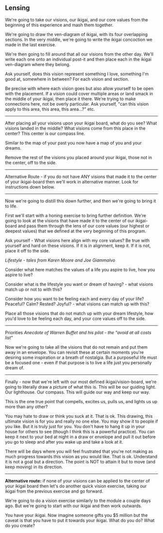 ## Lensing

We're going to take our visions, our ikigai, and our core values from the beginning of this experience and mash them together.

We're going to draw the ven-diagram of ikigai, with its four overlapping sections.  In the very middle, we're going to write the ikigai concoction we made in the last exercise.

We're then going to fill around that all our visions from the other day. We'll write each one onto an individual post-it and then place each in the ikigai ven-diagram where they belong.  

Ask yourself, does this vision represent something I love, something I'm good at, somewhere in between? For each vision and section.

Be precise with where each vision goes but also allow yourself to be open with the placement.  If a vision could cover multiple areas or land smack in the middle of your ikigai, then place it there.  We're trying to make connections here, not be overly particular. Ask yourself, "can this vision apply to this area, this area, this area...?" etc.

----

After placing all your visions upon your ikigai board, what do you see?  What visions landed in the middle?  What visions come from this place in the center?  This center is our compass line.

Similar to the map of your past you now have a map of you and your dreams.

Remove the rest of the visions you placed around your ikigai, those not in the center, off to the side.

----

Alternative Route - if you do not have ANY visions that made it to the center of your ikigai-board then we'll work in alternative manner.  Look for instructions down below.

----

Now we're going to distill this down further, and then we're going to bring it to life.

First we'll start with a honing exercise to bring further definition. We're going to look at the visions that have made it to the center of our ikigai-board and pass them through the lens of our core values (our highest or deepest values) that we defined at the very beginning of this program.

Ask yourself - What visions here align with my core values?  Be true with yourself and hard on these visions.  If it is in alignment, keep it.  If it is not, place it off to the side.   

*Lifestyle - tales from Karen Moore and Joe Giammalvo*

Consider what here matches the values of a life you aspire to live, how you aspire to live?  

Consider what is the lifestyle you want or dream of having? - what visions match up or not to with this?  

Consider how you want to be feeling each and every day of your life?  Peaceful? Calm? Rested? Joyful? - what visions can match up with this? 

Place all those visions that do not match up with your dream lifestyle, how you'd love to be feeling each day, and your core values off to the side.

----

Priorities *Anecdote of Warren Buffet and his pilot - the "avoid at all costs list"*

Now we're going to take all the visions that do not remain and put them away in an envelope.  You can revisit these at certain moments you're desiring some inspiration or a breath of nostalgia.  But a purposeful life must be a focused one - even if that purpose is to live a life just you personally dream of. 

----

Finally - now that we're left with our most defined ikigai/vision-board, we're going to literally draw a picture of what this is.  This will be our guiding light.  Our lighthouse.  Our compass.  This will guide our way and keep our way.

This is the one true point that compells, excites us, pulls us, and lights us up more than any other?

You may hate to draw or think you suck at it.  That is ok.  This drawing, this ultimate vision is for you and really no one else.  You may show it to people if you like. But it is truly just for you.  You don't have to hang it up in your house for others to see (though I think this is a powerful practice).  You can keep it next to your bed at night in a draw or envelope and pull it out before you go to sleep and after you wake up and take a look at it.  

There will be days where you will feel frustrated that you're not making as much progress towards this vision as you would like.  That is ok.  Understand it is not a goal but a direction.  The point is NOT to attain it but to move (and keep moving) in its direction.

----

**Alternative route:** if none of your visions can be applied to the center of your ikigai board then let's do another quick vision exercise, taking our ikigai from the previous exercise and go forward.

We're going to do a vision exercise similarly to the module a couple days ago.  But we're going to start with our ikigai and then work outwards.  

You have your ikigai.  Now imagine someone gifts you $5 million but the caveat is that you have to put it towards your ikigai.  What do you do?  What do you create?
